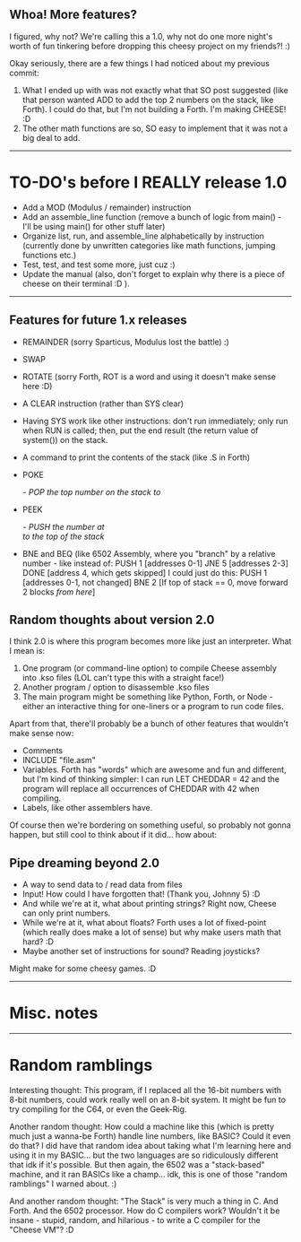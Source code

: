## Whoa!  More features?

I figured, why not?  We're calling this a 1.0, why not do one more night's worth of fun tinkering before dropping this cheesy project on my friends?!  :)

Okay seriously, there are a few things I had noticed about my previous commit:

1. What I ended up with was not exactly what that SO post suggested (like that person wanted ADD to add the top 2 numbers on the stack, like Forth).  I could do that, but I'm not building a Forth.  I'm making CHEESE! :D
2. The other math functions are so, SO easy to implement that it was not a big deal to add.

------------------------------------------------------------------------------------------------------------------------------------------------------------

# TO-DO's before I REALLY release 1.0

* Add a MOD (Modulus / remainder) instruction
* Add an assemble_line function (remove a bunch of logic from main() - I'll be using main() for other stuff later)
* Organize list, run, and assemble_line alphabetically by instruction (currently done by unwritten categories like math functions, jumping functions etc.)
* Test, test, and test some more, just cuz :)
* Update the manual (also, don't forget to explain why there is a piece of cheese on their terminal :D ).



------------------------------------------------------------------------------------------------------------------------------------------------------------

## Features for future 1.x releases

* REMAINDER (sorry Sparticus, Modulus lost the battle) :)
* SWAP
* ROTATE (sorry Forth, ROT is a word and using it doesn't make sense here :D)
* A CLEAR instruction (rather than SYS clear)
* Having SYS work like other instructions: don't run immediately; only run when RUN is called; then, put the end result (the return value of system()) on the stack.
* A command to print the contents of the stack (like .S in Forth)
* POKE <address> - POP the top number on the stack to <address>
* PEEK <address> - PUSH the number at <address> to the top of the stack

* BNE and BEQ (like 6502 Assembly, where you "branch" by a relative number - like instead of:
	PUSH 1 [addresses 0-1]
	JNE 5 [addresses 2-3]
	DONE [address 4, which gets skipped]
  I could just do this:
	PUSH 1 [addresses 0-1, not changed]
	BNE 2 [If top of stack == 0, move forward 2 blocks _from here_]


## Random thoughts about version 2.0

I think 2.0 is where this program becomes more like just an interpreter.  What I mean is:

1. One program (or command-line option) to compile Cheese assembly into .kso files (LOL can't type this with a straight face!)
2. Another program / option to disassemble .kso files
3. The main program might be something like Python, Forth, or Node - either an interactive thing for one-liners or a program to run code files.

Apart from that, there'll probably be a bunch of other features that wouldn't make sense now:

* Comments
* INCLUDE "file.asm"
* Variables.  Forth has "words" which are awesome and fun and different, but I'm kind of thinking simpler: I can run LET CHEDDAR = 42 and the program will replace all occurrences of CHEDDAR with 42 when compiling.
* Labels, like other assemblers have.

Of course then we're bordering on something useful, so probably not gonna happen, but still cool to think about if it did... how about:

## Pipe dreaming beyond 2.0

* A way to send data to / read data from files
* Input!  How could I have forgotten that!  (Thank you, Johnny 5) :D
* And while we're at it, what about printing strings?  Right now, Cheese can only print numbers.
* While we're at it, what about floats?  Forth uses a lot of fixed-point (which really does make a lot of sense) but why make users math that hard? :D
* Maybe another set of instructions for sound?  Reading joysticks?

Might make for some cheesy games. :D




------------------------------------------------------------------------------------------------------------------------------------------------------------

# Misc. notes



------------------------------------------------------------------------------------------------------------------------------------------------------------

# Random ramblings

Interesting thought: This program, if I replaced all the 16-bit numbers with 8-bit numbers, could work really well on an 8-bit system.  It might be fun to try compiling for the C64, or even the Geek-Rig.

Another random thought: How could a machine like this (which is pretty much just a wanna-be Forth) handle line numbers, like BASIC?  Could it even do that?  I did have that random idea about taking what I'm learning here and using it in my BASIC... but the two languages are so ridiculously different that idk if it's possible.  But then again, the 6502 was a "stack-based" machine, and it ran BASICs like a champ... idk, this is one of those "random ramblings" I warned about. :)

And another random thought: "The Stack" is very much a thing in C.  And Forth.  And the 6502 processor.  How do C compilers work?  Wouldn't it be insane - stupid, random, and hilarious - to write a C compiler for the "Cheese VM"? :D
